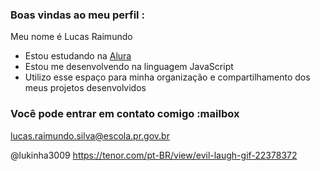 
### Boas vindas ao meu perfil :

Meu nome é Lucas Raimundo
- Estou estudando na [Alura](https://www.alura.com.br)
- Estou me desenvolvendo na linguagem JavaScript
- Utilizo esse espaço para minha organização e compartilhamento dos meus projetos desenvolvidos

### Você pode entrar em contato comigo :mailbox

lucas.raimundo.silva@escola.pr.gov.br

@lukinha3009
https://tenor.com/pt-BR/view/evil-laugh-gif-22378372
